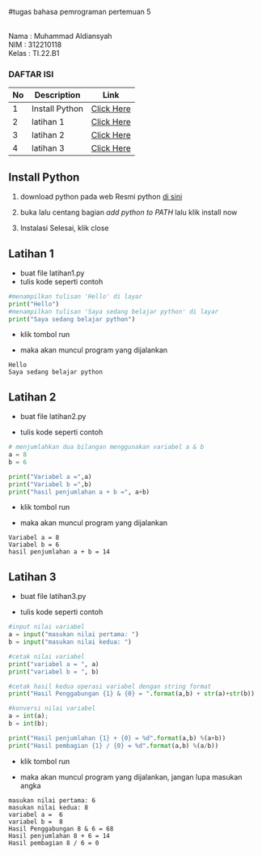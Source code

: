 #tugas bahasa pemrograman pertemuan 5

<br>
Nama : Muhammad Aldiansyah <br>
NIM : 312210118<br>
Kelas : TI.22.B1<br>

### DAFTAR ISI <br>
| No | Description | Link |
| ----- | ----- | ---- |
| 1 | Install Python| [Click Here](#Install-Python)|
| 2 | latihan 1 | [Click Here](#Latihan-1) |
| 3 | latihan 2 | [Click Here](#Latihan-2) |
| 4 | latihan 3 | [Click Here](#Latihan-3) |

## Install Python
1. download python pada web Resmi python [di sini](https://python.org)



2. buka lalu centang bagian *add python to PATH* lalu klik install now



3. Instalasi Selesai, klik close



## Latihan 1
* buat file latihan1.py
* tulis kode seperti contoh


```python
#menampilkan tulisan 'Hello' di layar
print("Hello")
#menampilkan tulisan 'Saya sedang belajar python' di layar
print("Saya sedang belajar python")
```
* klik tombol run



* maka akan muncul program yang dijalankan


```
Hello
Saya sedang belajar python
```


## Latihan 2
* buat file latihan2.py



* tulis kode seperti contoh


``` python
# menjumlahkan dua bilangan menggunakan variabel a & b
a = 8
b = 6

print("Variabel a =",a)
print("Variabel b =",b)
print("hasil penjumlahan a + b =", a+b)
```


* klik tombol run



* maka akan muncul program yang dijalankan



```
Variabel a = 8
Variabel b = 6
hasil penjumlahan a + b = 14
```


## Latihan 3
* buat file latihan3.py



* tulis kode seperti contoh



```python
#input nilai variabel
a = input("masukan nilai pertama: ")
b = input("masukan nilai kedua: ")

#cetak nilai variabel
print("variabel a = ", a)
print("variabel b = ", b)

#cetak hasil kedua operasi variabel dengan string format
print("Hasil Penggabungan {1} & {0} = ".format(a,b) + str(a)+str(b))

#konversi nilai variabel 
a = int(a);
b = int(b);

print("Hasil penjumlahan {1} + {0} = %d".format(a,b) %(a+b))
print("Hasil pembagian {1} / {0} = %d".format(a,b) %(a/b))
```
* klik tombol run



* maka akan muncul program yang dijalankan, jangan lupa masukan angka


```
masukan nilai pertama: 6
masukan nilai kedua: 8
variabel a =  6
variabel b =  8
Hasil Penggabungan 8 & 6 = 68
Hasil penjumlahan 8 + 6 = 14
Hasil pembagian 8 / 6 = 0
```
